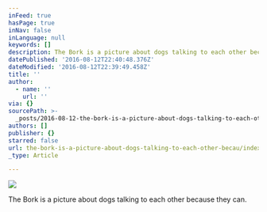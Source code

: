 ```yaml
---
inFeed: true
hasPage: true
inNav: false
inLanguage: null
keywords: []
description: The Bork is a picture about dogs talking to each other because they can.
datePublished: '2016-08-12T22:40:48.376Z'
dateModified: '2016-08-12T22:39:49.458Z'
title: ''
author:
  - name: ''
    url: ''
via: {}
sourcePath: >-
  _posts/2016-08-12-the-bork-is-a-picture-about-dogs-talking-to-each-other-becau.md
authors: []
publisher: {}
starred: false
url: the-bork-is-a-picture-about-dogs-talking-to-each-other-becau/index.html
_type: Article

---
```

![](https://the-grid-user-content.s3-us-west-2.amazonaws.com/020f2307-a1a2-4707-b89f-ed18ca2b3216.jpg)

The Bork is a picture about dogs talking to each other because they can.
